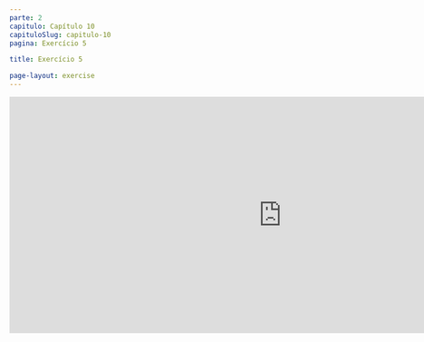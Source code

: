 ```yaml
---
parte: 2
capitulo: Capítulo 10
capituloSlug: capitulo-10
pagina: Exercício 5

title: Exercício 5

page-layout: exercise
---
```


<!-- <img src="{{site.baseurl}}/assets/graphics/content/2_3_1_5.png"/> -->
<iframe src="https://player.vimeo.com/video/226771156?title=0&byline=0&portrait=0" width="960" height="417" frameborder="0" webkitallowfullscreen mozallowfullscreen allowfullscreen></iframe>
